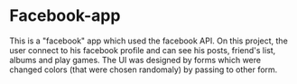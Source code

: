 # Facebook-app
This is a "facebook" app which used the facebook API.
On this project, the user connect to his facebook profile and can see
his posts, friend's list, albums and play games.
The UI was designed by forms which were changed colors (that were chosen randomaly) by passing to other form.
